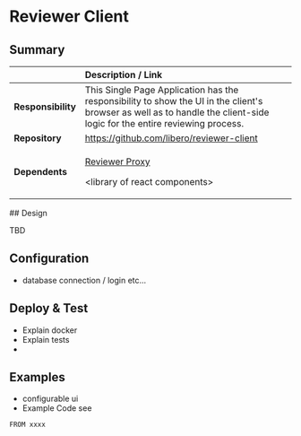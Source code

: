 # Reviewer Client

## Summary

<table>
  <thead>
    <tr>
      <th style="text-align:left"></th>
      <th style="text-align:left">Description / Link</th>
    </tr>
  </thead>
  <tbody>
    <tr>
      <td style="text-align:left"><b>Responsibility</b>
      </td>
      <td style="text-align:left">This Single Page Application has the responsibility to show the UI in
        the client&apos;s browser as well as to handle the client-side logic for
        the entire reviewing process.</td>
    </tr>
    <tr>
      <td style="text-align:left"><b>Repository</b>
      </td>
      <td style="text-align:left"><a href="https://github.com/libero/reviewer-client">https://github.com/libero/reviewer-client</a>
      </td>
    </tr>
    <tr>
      <td style="text-align:left"><b>Dependents</b>
      </td>
      <td style="text-align:left">
        <p><a href="reviewer-proxy.md">Reviewer Proxy</a>
        </p>
        <p>&lt;library of react components&gt;</p>
      </td>
    </tr>
  </tbody>
</table>## Design

TBD

## Configuration

* database connection / login etc...

## Deploy & Test

* Explain  docker 
* Explain tests
* 
## Examples

* configurable ui
* Example Code see 

```text
FROM xxxx
```

